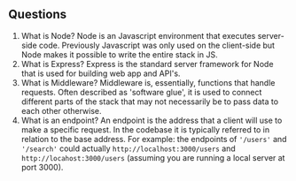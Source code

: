 ## Questions
1. What is Node?
  Node is an Javascript environment that executes server-side code. Previously Javascript was only used on the client-side but Node makes it possible to write the entire stack in JS.
2. What is Express?
  Express is the standard server framework for Node that is used for building web app and API's.
3. What is Middleware?
  Middleware is, essentially, functions that handle requests. Often described as 'software glue', it is used to connect different parts of the stack that may not necessarily be to pass data to each other otherwise.
4. What is an endpoint?
  An endpoint is the address that a client will use to make a specific request. In the codebase it is typically referred to in relation to the base address. For example: the endpoints of `'/users'` and `'/search'` could actually `http://localhost:3000/users` and `http://locahost:3000/users` (assuming you are running a local server at port 3000).
